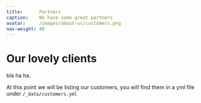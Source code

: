 ```yaml
---
title:      Partners
caption:    We have some great partners
avatar:     /images/about-us/customers.png
nav-weight: 40
---
```


# Our lovely clients

bla ha ha.

At this point we will be listing our customers, you will find them in a yml file under `/_data/customers.yml`
